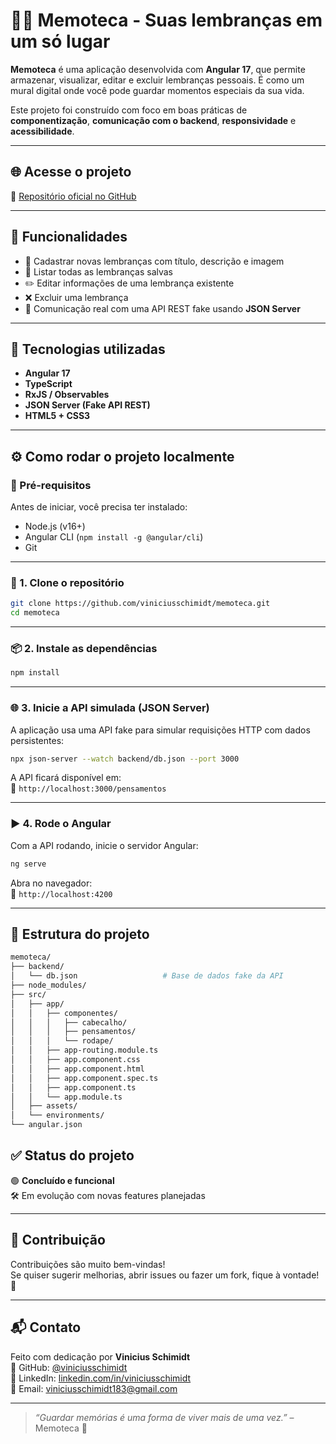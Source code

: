 
# 🧠✨ Memoteca - Suas lembranças em um só lugar

**Memoteca** é uma aplicação desenvolvida com **Angular 17**, que permite armazenar, visualizar, editar e excluir lembranças pessoais. É como um mural digital onde você pode guardar momentos especiais da sua vida.

Este projeto foi construído com foco em boas práticas de **componentização**, **comunicação com o backend**, **responsividade** e **acessibilidade**.

---

## 🌐 Acesse o projeto 

🔗 [Repositório oficial no GitHub](https://github.com/viniciusschimidt/memoteca)

---

## 📸 Funcionalidades

- 📌 Cadastrar novas lembranças com título, descrição e imagem
- 📂 Listar todas as lembranças salvas
- ✏️ Editar informações de uma lembrança existente
- ❌ Excluir uma lembrança
- 🔄 Comunicação real com uma API REST fake usando **JSON Server**

---

## 🚀 Tecnologias utilizadas

- **Angular 17**
- **TypeScript**
- **RxJS / Observables**
- **JSON Server (Fake API REST)**
- **HTML5 + CSS3**

---

## ⚙️ Como rodar o projeto localmente

### 🔽 Pré-requisitos

Antes de iniciar, você precisa ter instalado:

- Node.js (v16+)
- Angular CLI (`npm install -g @angular/cli`)
- Git

---

### 🧪 1. Clone o repositório

```bash
git clone https://github.com/viniciusschimidt/memoteca.git
cd memoteca
```

---

### 📦 2. Instale as dependências

```bash
npm install
```

---

### 🌐 3. Inicie a API simulada (JSON Server)

A aplicação usa uma API fake para simular requisições HTTP com dados persistentes:

```bash
npx json-server --watch backend/db.json --port 3000
```

A API ficará disponível em:  
📍 `http://localhost:3000/pensamentos`

---

### ▶️ 4. Rode o Angular

Com a API rodando, inicie o servidor Angular:

```bash
ng serve
```

Abra no navegador:  
📍 `http://localhost:4200`

---

## 📁 Estrutura do projeto

```bash
memoteca/
├── backend/
│   └── db.json                   # Base de dados fake da API
├── node_modules/
├── src/
│   ├── app/
│   │   ├── componentes/
│   │   │   ├── cabecalho/
│   │   │   ├── pensamentos/
│   │   │   └── rodape/
│   │   ├── app-routing.module.ts
│   │   ├── app.component.css
│   │   ├── app.component.html
│   │   ├── app.component.spec.ts
│   │   ├── app.component.ts
│   │   └── app.module.ts
│   ├── assets/
│   └── environments/
└── angular.json
```



## ✅ Status do projeto

🟢 **Concluído e funcional**  
🛠️ Em evolução com novas features planejadas

---

## 🤝 Contribuição

Contribuições são muito bem-vindas!  
Se quiser sugerir melhorias, abrir issues ou fazer um fork, fique à vontade! 💙

---

## 📬 Contato

Feito com dedicação por **Vinicius Schimidt**  
🔗 GitHub: [@viniciusschimidt](https://github.com/viniciusschimidt)  
🔗 LinkedIn: [linkedin.com/in/viniciusschimidt](https://linkedin.com)  
📧 Email: viniciusschimidt183@gmail.com

---

> *“Guardar memórias é uma forma de viver mais de uma vez.”* – Memoteca 💭
